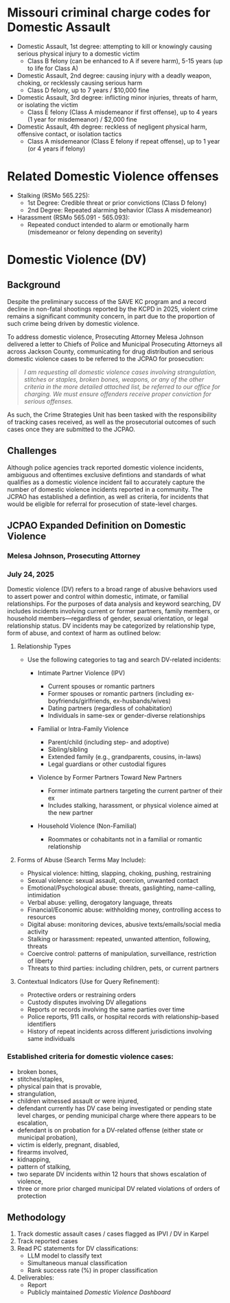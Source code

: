# Missouri criminal charge codes for Domestic Assault 
- Domestic Assault, 1st degree: attempting to kill or knowingly causing serious physical injury to a domestic victim
  - Class B felony (can be enhanced to A if severe harm), 5-15 years (up to life for Class A)
- Domestic Assault, 2nd degree: causing injury with a deadly weapon, choking, or recklessly causing serious harm
  - Class D felony, up to 7 years / $10,000 fine
- Domestic Assault, 3rd degree: inflicting minor injuries, threats of harm, or isolating the victim
  - Class E felony (Class A misdemeanor if first offense), up to 4 years (1 year for misdemeanor) / $2,000 fine
- Domestic Assault, 4th degree: reckless of negligent physical harm, offensive contact, or isolation tactics
  - Class A misdemeanor (Class E felony if repeat offense), up to 1 year (or 4 years if felony)
 
# Related Domestic Violence offenses
- Stalking (RSMo 565.225):
  - 1st Degree: Credible threat or prior convictions (Class D felony)
  - 2nd Degree: Repeated alarming behavior (Class A misdemeanor)
- Harassment (RSMo 565.091 - 565.093):
  - Repeated conduct intended to alarm or emotionally harm (misdemeanor or felony depending on severity)

# Domestic Violence (DV)

## Background

Despite the preliminary success of the SAVE KC program and a record decline in non-fatal shootings reported by the KCPD in 2025, violent crime remains a significant community concern, in part due to the proportion of such crime being driven by domestic violence.

To address domestic violence, Prosecuting Attorney Melesa Johnson delivered a letter to Chiefs of Police and Municipal Prosecuting Attorneys all across Jackson County, communicating for drug distribution and serious domestic violence cases to be referred to the JCPAO for prosecution:

> *I am requesting all domestic violence cases involving strangulation, stitches or staples, broken bones, weapons, or any of the other criteria in the more detailed attached list, be referred to our office for charging. We must ensure offenders receive proper conviction for serious offenses.*

As such, the Crime Strategies Unit has been tasked with the responsibility of tracking cases received, as well as the prosecutorial outcomes of such cases once they are submitted to the JCPAO.

## Challenges

Although police agencies track reported domestic violence incidents, ambiguous and oftentimes exclusive defintions and standards of what qualifies as a domestic violence incident fail to accurately capture the number of domestic violence incidents reported in a community. The JCPAO has established a defintion, as well as criteria, for incidents that would be eligible for referral for prosecution of state-level charges.

## JCPAO Expanded Definition on Domestic Violence

### Melesa Johnson, Prosecuting Attorney

### July 24, 2025

Domestic violence (DV) refers to a broad range of abusive behaviors used to assert power and control within domestic, intimate, or familial relationships. For the purposes of data analysis and keyword searching, DV includes incidents involving current or former partners, family members, or household members—regardless of gender, sexual orientation, or legal relationship status. DV incidents may be categorized by relationship type, form of abuse, and context of harm as outlined below:

1. Relationship Types

   - Use the following categories to tag and search DV-related incidents:

     - Intimate Partner Violence (IPV)

       - Current spouses or romantic partners
       - Former spouses or romantic partners (including ex-boyfriends/girlfriends, ex-husbands/wives)
       - Dating partners (regardless of cohabitation)
       - Individuals in same-sex or gender-diverse relationships
     - Familial or Intra-Family Violence

       - Parent/child (including step- and adoptive)
       - Sibling/sibling
       - Extended family (e.g., grandparents, cousins, in-laws)
       - Legal guardians or other custodial figures
     - Violence by Former Partners Toward New Partners

       - Former intimate partners targeting the current partner of their ex
       - Includes stalking, harassment, or physical violence aimed at the new partner
     - Household Violence (Non-Familial)

       - Roommates or cohabitants not in a familial or romantic relationship
2. Forms of Abuse (Search Terms May Include):

   - Physical violence: hitting, slapping, choking, pushing, restraining
   - Sexual violence: sexual assault, coercion, unwanted contact
   - Emotional/Psychological abuse: threats, gaslighting, name-calling, intimidation
   - Verbal abuse: yelling, derogatory language, threats
   - Financial/Economic abuse: withholding money, controlling access to resources
   - Digital abuse: monitoring devices, abusive texts/emails/social media activity
   - Stalking or harassment: repeated, unwanted attention, following, threats
   - Coercive control: patterns of manipulation, surveillance, restriction of liberty
   - Threats to third parties: including children, pets, or current partners
3. Contextual Indicators (Use for Query Refinement):

   - Protective orders or restraining orders
   - Custody disputes involving DV allegations
   - Reports or records involving the same parties over time
   - Police reports, 911 calls, or hospital records with relationship-based identifiers
   - History of repeat incidents across different jurisdictions involving same individuals

### Established criteria for domestic violence cases:

- broken bones,
- stitches/staples,
- physical pain that is provable,
- strangulation,
- children witnessed assault or were injured,
- defendant currently has DV case being investigated or pending state level charges, or pending municipal charge where there appears to be escalation,
- defendant is on probation for a DV-related offense (either state or municipal probation),
- victim is elderly, pregnant, disabled,
- firearms involved,
- kidnapping,
- pattern of stalking,
- two separate DV incidents within 12 hours that shows escalation of violence,
- three or more prior charged municipal DV related violations of orders of protection

## Methodology

1. Track domestic assault cases / cases flagged as IPVI / DV in Karpel
2. Track reported cases
3. Read PC statements for DV classifications:
   - LLM model to classify text
   - Simultaneous manual classification
   - Rank success rate (%) in proper classification
4. Deliverables:
   - Report
   - Publicly maintained *Domestic Violence Dashboard*
